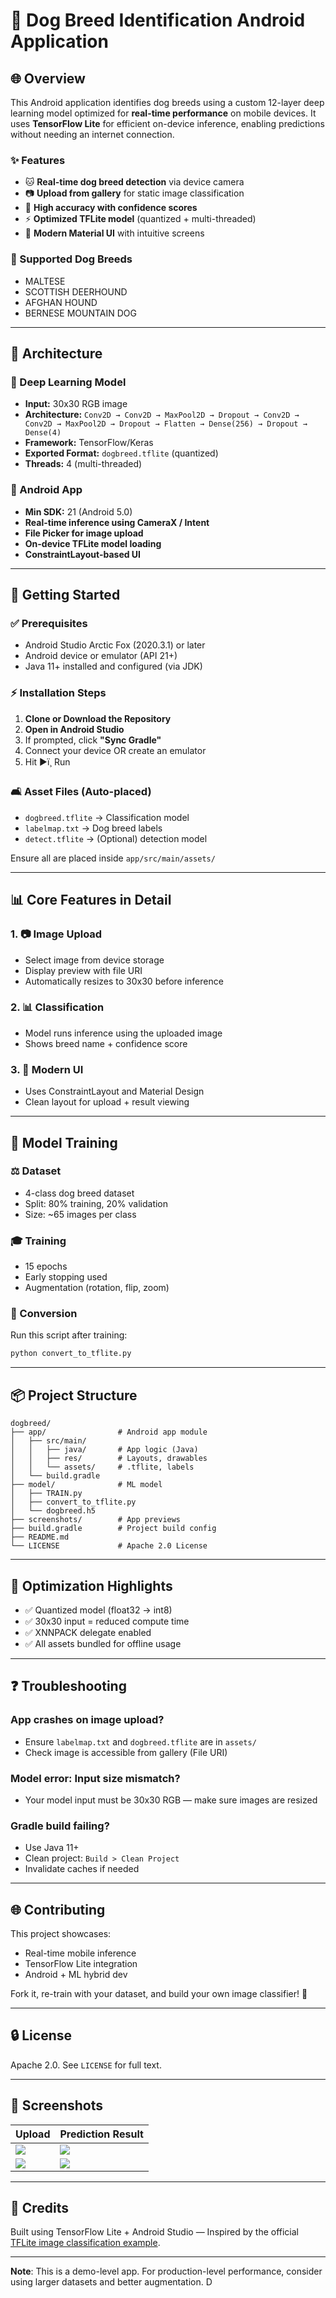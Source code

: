 # 🐶 Dog Breed Identification Android Application

## 🌐 Overview

This Android application identifies dog breeds using a custom 12-layer deep learning model optimized for **real-time performance** on mobile devices. It uses **TensorFlow Lite** for efficient on-device inference, enabling predictions without needing an internet connection.

### ✨ Features

* 🐱 **Real-time dog breed detection** via device camera
* 📷 **Upload from gallery** for static image classification
* 🎯 **High accuracy with confidence scores**
* ⚡ **Optimized TFLite model** (quantized + multi-threaded)
* 📱 **Modern Material UI** with intuitive screens

### 🔎 Supported Dog Breeds

* MALTESE
* SCOTTISH DEERHOUND
* AFGHAN HOUND
* BERNESE MOUNTAIN DOG

---

## 🧰 Architecture

### 🧐 Deep Learning Model

* **Input:** 30x30 RGB image
* **Architecture:**
  `Conv2D → Conv2D → MaxPool2D → Dropout → Conv2D → Conv2D → MaxPool2D → Dropout → Flatten → Dense(256) → Dropout → Dense(4)`
* **Framework:** TensorFlow/Keras
* **Exported Format:** `dogbreed.tflite` (quantized)
* **Threads:** 4 (multi-threaded)

### 📲 Android App

* **Min SDK:** 21 (Android 5.0)
* **Real-time inference using CameraX / Intent**
* **File Picker for image upload**
* **On-device TFLite model loading**
* **ConstraintLayout-based UI**

---

## 🚀 Getting Started

### ✅ Prerequisites

* Android Studio Arctic Fox (2020.3.1) or later
* Android device or emulator (API 21+)
* Java 11+ installed and configured (via JDK)

### ⚡ Installation Steps

1. **Clone or Download the Repository**
2. **Open in Android Studio**
3. If prompted, click **"Sync Gradle"**
4. Connect your device OR create an emulator
5. Hit ▶ï¸ Run

### 🛋 Asset Files (Auto-placed)

* `dogbreed.tflite` → Classification model
* `labelmap.txt` → Dog breed labels
* `detect.tflite` → (Optional) detection model

Ensure all are placed inside `app/src/main/assets/`

---

## 📊 Core Features in Detail

### 1. 📷 Image Upload

* Select image from device storage
* Display preview with file URI
* Automatically resizes to 30x30 before inference

### 2. 📊 Classification

* Model runs inference using the uploaded image
* Shows breed name + confidence score

### 3. 📱 Modern UI

* Uses ConstraintLayout and Material Design
* Clean layout for upload + result viewing

---

## 🔮 Model Training

### ⚖️ Dataset

* 4-class dog breed dataset
* Split: 80% training, 20% validation
* Size: \~65 images per class

### 🎓 Training

* 15 epochs
* Early stopping used
* Augmentation (rotation, flip, zoom)

### 🔌 Conversion

Run this script after training:

```bash
python convert_to_tflite.py
```

---

## 📦 Project Structure

```
dogbreed/
├── app/                # Android app module
│   ├── src/main/
│   │   ├── java/       # App logic (Java)
│   │   ├── res/        # Layouts, drawables
│   │   └── assets/     # .tflite, labels
│   └── build.gradle
├── model/              # ML model
│   ├── TRAIN.py
│   ├── convert_to_tflite.py
│   └── dogbreed.h5
├── screenshots/        # App previews
├── build.gradle        # Project build config
├── README.md
└── LICENSE             # Apache 2.0 License
```

---

## 🚀 Optimization Highlights

* ✅ Quantized model (float32 → int8)
* ✅ 30x30 input = reduced compute time
* ✅ XNNPACK delegate enabled
* ✅ All assets bundled for offline usage

---

## ❓ Troubleshooting

### App crashes on image upload?

* Ensure `labelmap.txt` and `dogbreed.tflite` are in `assets/`
* Check image is accessible from gallery (File URI)

### Model error: Input size mismatch?

* Your model input must be 30x30 RGB — make sure images are resized

### Gradle build failing?

* Use Java 11+
* Clean project: `Build > Clean Project`
* Invalidate caches if needed

---

## 🌐 Contributing

This project showcases:

* Real-time mobile inference
* TensorFlow Lite integration
* Android + ML hybrid dev

Fork it, re-train with your dataset, and build your own image classifier! 🤖

---

## 🔒 License

Apache 2.0. See `LICENSE` for full text.

---

## 🎨 Screenshots

| Upload                      | Prediction Result            |
|-----------------------------|------------------------------|
| ![](screenshots/image1.jpg) | ![](screenshots/afghan.png)  |
| ![](screenshots/image.jpg)  | ![](screenshots/maltese.png) |

---

## 📄 Credits

Built using TensorFlow Lite + Android Studio — Inspired by the official [TFLite image classification example](https://github.com/tensorflow/examples/tree/master/lite/examples/image_classification/android).

---

**Note**: This is a demo-level app. For production-level performance, consider using larger datasets and better augmentation.
D